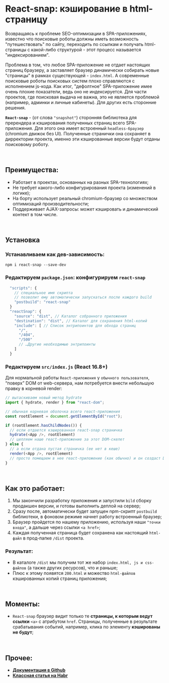 # React-snap: кэширование в html-страницу

Возвращаясь к проблеме SEO-оптимизации в SPA-приложениях, известно что поисковые роботы должны иметь возможность "путешествовать" по сайту, переходить по ссылкам и получать html-страницы с какой-либо структурой - этот процесс называется "индексированием".

Проблема в том, что любое SPA-приложение не отдает настоящих страниц браузеру, а заставляет браузер динамически собирать новые "страницы" в рамках существующей - `index.html`. А современные поисковые роботы поисковых систем плохо справляются с исполнением js-кода. Как итог, "дефолтное" SPA-приложение имее очень плохие показатели, ведь оно не индексируется. Для части проектов, где поисковая выдача не важна, это не является проблемой (например, админки и личные кабинеты). Для других есть сторонние решения.

__`React-snap`__ - (от слова `"snapshot"`) сторонняя библиотека для пререндера и кэширования полученных страниц всего SPA-приложения. Для этого она имеет встроенный `headless-браузер` (chromium движок без UI). Полученные странички она сохраняет в дирректории проекта, именно эти кэшированные версии будут отданы поисковому роботу.

<br>

## Преимущества: 
* Работает в проектах, основанных на разных SPA-технологиях;
* Не требует какого-либо конфигурирования проекта (изменений в логике);
* На борту использует реальный chromium-браузер со множеством оптимизаций производительности;
* Поддерживает AJAX-запросы: может кэшировать и динамический контект в том числе. 

<br>

## Установка 
### Устанавливаем как дев-зависимость:
```
npm i react-snap --save-dev
```

### Редактируем `package.json`: конфигурируем `react-snap`
```javascript
  "scripts": {
    // специальное имя скрипта 
    // позволит ему автоматически запускаться после каждого build
    "postbuild": "react-snap"
  }
  "reactSnap": {
    "source": "dist", // Каталог собранного приложения
    "destination": "dist", // Каталог для сохранения html-копий
    "include": [ // Список энтрипоинтов для обхода страниц
      "/",
      "/404",
      "/500"
      // …Другие необходимые энтрипоинты
    ]
  }
```

### Редактируем `src/index.js` (React 16.8+)
Для нормальной работы `React-приложения` у `обычного пользователя`, “поверх” DOM от web-сервера, нам потребуется внести небольшую правку в корневой render:
```javascript
// вытаскиваем новый метод hydrate
import { hydrate, render } from "react-dom";

// обычная корневая оболочка всего react-приложения
const rootElement = document.getElementById("root");

if (rootElement.hasChildNodes()) {
  // если отдается кэшированная react-snap страничка
  hydrate(<App />, rootElement)
  // цепляем наше react-приложение за этот DOM-скелет
} else {
  // а если отдана пустая страничка (ее нет в кеше)
  render(<App />, rootElement)
  // просто помещаем в нее react-приложение (как обычно) и он создаст DOM
}
```

<br>

## Как это работает: 
1. Мы закончили разработку приложения и запустили `bild` сборку продакшен версии, и готовы выполнить деплой на сервер;
2. Сразу после, автоматически будет запущен npm-скрипт `postbuild` библиотеки, в фоновом режиме начнет работу встроенный браузер;
3. Браузер пройдется по нашему приложению, используя наши `"точки входа"`, а дальше через ссылки `<a href>`;
4. Каждая полученная страница будет сохранена как настоящий `html-файл` в прод-папке `/dist` проекта.

### Результат: 
* В каталоге `/dist` мы получим тот же набор `index.html, js и css-файлов` (а также других ресурсов), что и раньше;
* Плюс к этому появятся `200.html` и можество `html-файлов` кэшированных копий страниц приложения;

<br>

## Моменты: 
* `React-snap` браузер видит только те __страницы, к которым ведут ссылки__ `<a>` с атрибутом `href`. Страницы, полученные в результате срабатывания событий, например, клика по элементу __кэшированы не будут__;

<br>

## Прочее: 
* __[Документация в Github](https://github.com/stereobooster/react-snap)__
* __[Классная статья на Habr](https://habr.com/ru/companies/rshb/articles/529636/)__
